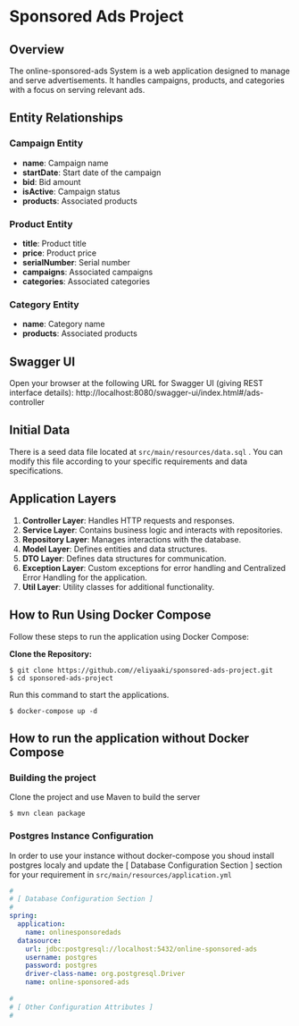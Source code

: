 # Sponsored Ads Project

## Overview

The online-sponsored-ads System is a web application designed to manage and serve advertisements. It handles campaigns, products, and categories with a focus on serving relevant ads.

## Entity Relationships

### Campaign Entity

- **name**: Campaign name
- **startDate**: Start date of the campaign
- **bid**: Bid amount
- **isActive**: Campaign status
- **products**: Associated products

### Product Entity

- **title**: Product title
- **price**: Product price
- **serialNumber**: Serial number
- **campaigns**: Associated campaigns
- **categories**: Associated categories

### Category Entity

- **name**: Category name
- **products**: Associated products

## Swagger UI
Open your browser at the following URL for Swagger UI (giving REST interface details):
http://localhost:8080/swagger-ui/index.html#/ads-controller

## Initial Data
There is a seed data file located at  ```src/main/resources/data.sql``` .
You can modify this file according to your specific requirements and data specifications.

## Application Layers

1. **Controller Layer**: Handles HTTP requests and responses.
2. **Service Layer**: Contains business logic and interacts with repositories.
3. **Repository Layer**: Manages interactions with the database.
4. **Model Layer**: Defines entities and data structures.
5. **DTO Layer**: Defines data structures for communication.
6. **Exception Layer**: Custom exceptions for error handling and Centralized Error Handling for the application.
7. **Util Layer**: Utility classes for additional functionality.

## How to Run Using Docker Compose

Follow these steps to run the application using Docker Compose:

**Clone the Repository:**

	$ git clone https://github.com//eliyaaki/sponsored-ads-project.git
	$ cd sponsored-ads-project
   
  
Run this command to start the applications.

	$ docker-compose up -d
  

## How to run the application without Docker Compose


### Building the project
Clone the project and use Maven to build the server

	$ mvn clean package



### Postgres Instance Configuration
In order to use your instance without docker-compose you shoud install postgres localy and update the [ Database Configuration Section ] section for your requirement in ```src/main/resources/application.yml```

```yaml
#
# [ Database Configuration Section ]
#
spring:
  application:
    name: onlinesponsoredads
  datasource:
    url: jdbc:postgresql://localhost:5432/online-sponsored-ads
    username: postgres
    password: postgres
    driver-class-name: org.postgresql.Driver
    name: online-sponsored-ads
  
#
# [ Other Configuration Attributes ]
#
```
  
